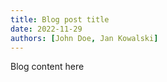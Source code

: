 ```yaml
---
title: Blog post title
date: 2022-11-29
authors: [John Doe, Jan Kowalski]
---
```


Blog content here